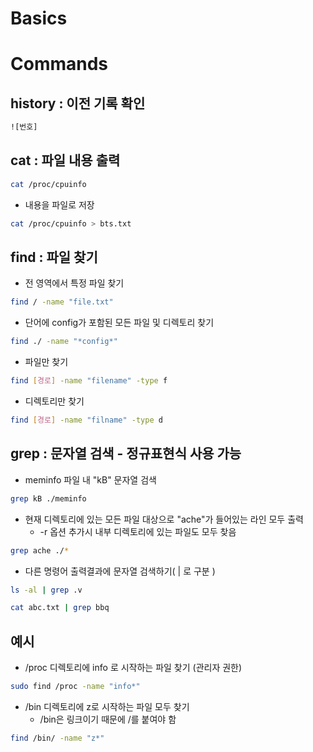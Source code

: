 # Basics



# Commands

## history : 이전 기록 확인

```bash
![번호]
```



## cat : 파일 내용 출력

```bash
cat /proc/cpuinfo
```

- 내용을 파일로 저장

```bash
cat /proc/cpuinfo > bts.txt
```



## find : 파일 찾기

- 전 영역에서 특정 파일 찾기

```bash
find / -name "file.txt"
```

- 단어에 config가 포함된 모든 파일 및 디렉토리 찾기

```bash
find ./ -name "*config*"
```

- 파일만 찾기

```bash
find [경로] -name "filename" -type f
```

- 디렉토리만 찾기

```bash
find [경로] -name "filname" -type d
```



## grep : 문자열 검색 - 정규표현식 사용 가능

- meminfo 파일 내 "kB" 문자열 검색

```bash
grep kB ./meminfo
```

- 현재 디렉토리에 있는 모든 파일 대상으로 "ache"가 들어있는 라인 모두 출력
  - -r 옵션 추가시 내부 디렉토리에 있는 파일도 모두 찾음

```bash
grep ache ./*
```

- 다른 명령어 출력결과에 문자열 검색하기( | 로 구분 )

```bash
ls -al | grep .v
```

```bash
cat abc.txt | grep bbq
```



## 예시

- /proc 디렉토리에 info 로 시작하는 파일 찾기 (관리자 권한)

```bash
sudo find /proc -name "info*"
```

- /bin 디렉토리에 z로 시작하는 파일 모두 찾기
  - /bin은 링크이기 때문에 /를 붙여야 함

```bash
find /bin/ -name "z*"
```

